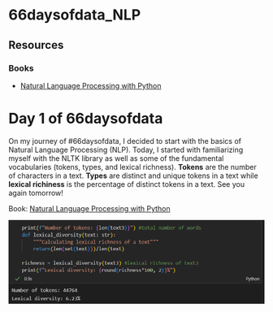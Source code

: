 # 66daysofdata_NLP

## Resources

### Books
- [Natural Language Processing with Python](https://www.nltk.org/book/)



# Day 1 of 66daysofdata

On my journey of #66daysofdata, I decided to start with the basics of Natural Language Processing (NLP). Today, I started with familiarizing myself with the NLTK library as well as some of the fundamental vocabularies (tokens, types, and lexical richness). **Tokens** are the number of characters in a text. **Types** are distinct and unique tokens in a text while **lexical richiness** is the percentage of distinct tokens in a text. See you again tomorrow!

Book:
[Natural Language Processing with Python](https://www.nltk.org/book/)

![lexical richness](./images/day1.PNG)
